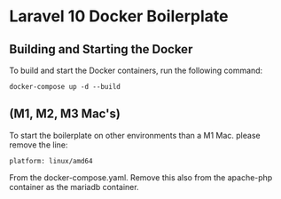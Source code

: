 # Laravel 10 Docker Boilerplate

## Building and Starting the Docker

To build and start the Docker containers, run the following command:

`docker-compose up -d --build`

## (M1, M2, M3 Mac's)
To start the boilerplate on other environments than a M1 Mac. please remove the line: 

`platform: linux/amd64`

From the docker-compose.yaml.  Remove this also from the apache-php container as the mariadb container. 


